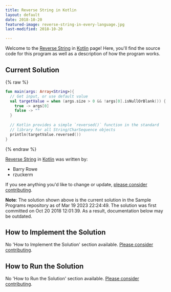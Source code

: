 ```yaml
---
title: Reverse String in Kotlin
layout: default
date: 2018-10-20
featured-image: reverse-string-in-every-language.jpg
last-modified: 2018-10-20

---
```


Welcome to the [Reverse String](https://rzuckerm.github.io/sample-programs-website-copy/projects/reverse-string) in [Kotlin](https://rzuckerm.github.io/sample-programs-website-copy/languages/kotlin) page! Here, you'll find the source code for this program as well as a description of how the program works.

## Current Solution

{% raw %}

```kotlin
fun main(args: Array<String>){
  // Get input, or use default value
  val targetValue = when (args.size > 0 && !args[0].isNullOrBlank()) {
    true -> args[0]
    false -> ""
  }  
  
  // Kotlin provides a simple `reversed()` function in the standard
  // library for all String/CharSequence objects
  println(targetValue.reversed())
}
```

{% endraw %}

[Reverse String](https://rzuckerm.github.io/sample-programs-website-copy/projects/reverse-string) in [Kotlin](https://rzuckerm.github.io/sample-programs-website-copy/languages/kotlin) was written by:

- Barry Rowe
- rzuckerm

If you see anything you'd like to change or update, [please consider contributing](https://github.com/TheRenegadeCoder/sample-programs).

**Note**: The solution shown above is the current solution in the Sample Programs repository as of Mar 19 2023 22:24:49. The solution was first committed on Oct 20 2018 12:01:39. As a result, documentation below may be outdated.

## How to Implement the Solution

No 'How to Implement the Solution' section available. [Please consider contributing](https://github.com/TheRenegadeCoder/sample-programs-website).

## How to Run the Solution

No 'How to Run the Solution' section available. [Please consider contributing](https://github.com/TheRenegadeCoder/sample-programs-website).